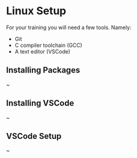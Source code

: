 # Linux Setup

For your training you will need a few tools. Namely:

- Git
- C compiler toolchain (GCC)
- A text editor (VSCode)

## Installing Packages

~

## Installing VSCode

~

## VSCode Setup

~

